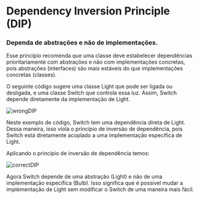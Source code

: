# Dependency Inversion Principle (DIP)

<h3>Dependa de abstrações e não de implementações.</h3>

Esse princípio recomenda que uma classe deve estabelecer dependências prioritariamente com abstrações e não com implementações concretas, pois abstrações (interfaces) são mais estáveis do que implementações concretas (classes). 

O seguinte código sugere uma classe Light que pode ser ligada ou desligada, e uma classe Switch que controla essa luz. Assim, Switch depende diretamente da implementação de Light.

![wrongDIP](https://github.com/akiwnl/solid-principles/assets/83625654/876ffec6-2d66-4714-a7c8-fcab1998494d)

Neste exemplo de código, Switch tem uma dependência direta de Light. Dessa maneira, isso viola o princípio de inversão de dependência, pois Switch está diretamente acoplado a uma implementação específica de Light.

Aplicando o princípio de inversão de dependência temos:

![correctDIP](https://github.com/akiwnl/solid-principles/assets/83625654/158c7bdf-0a05-4140-b481-9bdf5b90d378)

Agora Switch depende de uma abstração (Light) e não de uma implementação específica (Bulb). Isso significa que é possivel mudar a implementação de Light sem modificar o Switch de uma maneira mais fácil.





